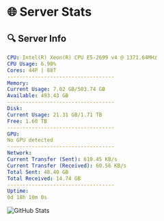 # 🌐 Server Stats
## 🔍 Server Info
```yaml
CPU: Intel(R) Xeon(R) CPU E5-2699 v4 @ 1371.64MHz
CPU Usage: 6.90%
Cores: 44P | 88T
-----------------------------------
Memory:
Current Usage: 7.02 GB/503.74 GB
Available: 493.43 GB
-----------------------------------
Disk:
Current Usage: 21.31 GB/1.71 TB
Free: 1.60 TB
-----------------------------------
GPU:
No GPU detected
-----------------------------------
Network:
Current Transfer (Sent): 610.45 KB/s
Current Transfer (Received): 60.56 KB/s
Total Sent: 48.40 GB
Total Received: 14.74 GB
-----------------------------------
Uptime:
0d 18h 10m 0s
```
![GitHub Stats](https://img.shields.io/badge/Updated-2025-04-20_11:18:48-blue)